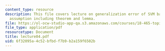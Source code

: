 ```yaml
---
content_type: resource
description: This file covers lecture on generalization error of SVM based on sample
  assumption including theorem and lemma.
file: https://ol-ocw-studio-app-qa.s3.amazonaws.com/courses/18-465-topics-in-statistics-statistical-learning-theory-spring-2007/6f32095a4c52bfbdf7b9b2a159f6502b_lecture04.pdf
file_type: application/pdf
resourcetype: Document
title: lecture04.pdf
uid: 6f32095a-4c52-bfbd-f7b9-b2a159f6502b
---
```

